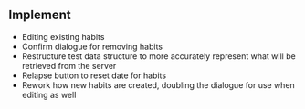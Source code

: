 ## Implement
- Editing existing habits
- Confirm dialogue for removing habits
- Restructure test data structure to more accurately represent what will be retrieved from the server
- Relapse button to reset date for habits
- Rework how new habits are created, doubling the dialogue for use when editing as well
